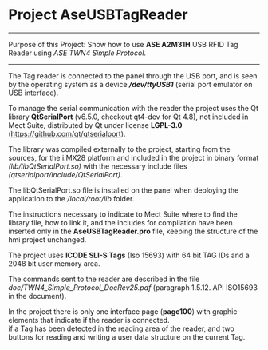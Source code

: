 # Project **AseUSBTagReader**
***
Purpose of this Project: Show how to use **ASE A2M31H** USB RFID Tag Reader using *ASE TWN4 Simple Protocol*.  
***
The Tag reader is connected to the panel through the USB port, and is seen by the operating system as a device ***/dev/ttyUSB1*** (serial port emulator on USB interface).  

To manage the serial communication with the reader the project uses the Qt library **QtSerialPort** (v6.5.0, checkout qt4-dev for Qt 4.8), not included in Mect Suite, distributed by Qt under license **LGPL-3.0** (https://github.com/qt/qtserialport).  

The library was compiled externally to the project, starting from the sources, for the i.MX28 platform and included in the project in binary format *(lib/libQtSerialPort.so)* with the necessary include files *(qtserialport/include/QtSerialPort)*.  

The libQtSerialPort.so file is installed on the panel when deploying the application to the */local/root/lib* folder.  

The instructions necessary to indicate to Mect Suite where to find the library file, how to link it, and the includes for compilation have been inserted only in the **AseUSBTagReader.pro** file, keeping the structure of the hmi project unchanged.  

The project uses **ICODE SLI-S Tags** (Iso 15693) with 64 bit TAG IDs and a 2048 bit user memory area.  

The commands sent to the reader are described in the file *doc/TWN4_Simple_Protocol_DocRev25.pdf* (paragraph 1.5.12. API ISO15693 in the document).  

In the project there is only one interface page (**page100**) with graphic elements that indicate if the reader is connected.  
if a Tag has been detected in the reading area of the reader, and two buttons for reading and writing a user data structure on the current Tag.  
